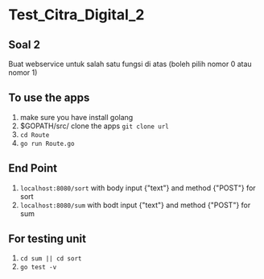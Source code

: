 # Test_Citra_Digital_2

## Soal 2
 Buat webservice untuk salah satu fungsi di atas (boleh pilih nomor 0 atau nomor 1)
 
## To use the apps
1. make sure you have install golang
2. $GOPATH/src/ clone the apps `git clone url`
3. `cd Route`
4. `go run Route.go`

## End Point
1. `localhost:8080/sort` with body input {"text"} and method {"POST"} for sort
2. `localhost:8080/sum` with bodt input {"text"} and method {"POST"} for sum

## For testing unit
1. `cd sum || cd sort`
2. `go test -v`
 
